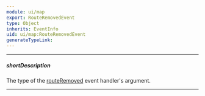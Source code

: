 ```yaml
---
module: ui/map
export: RouteRemovedEvent
type: Object
inherits: EventInfo
uid: ui/map:RouteRemovedEvent
generateTypeLink: 
---
```

---
##### shortDescription
The type of the [routeRemoved]({basewidgetpath}/Events/#routeRemoved) event handler's argument.

---
<!-- Description goes here -->
